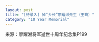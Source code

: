 ```yaml
---
layout: post
title: "[待录入] 悼“乡长”廖耀湘先生（王筠）"
category: "10 Year Memorial"
---
```

来源：廖耀湘将军逝世十周年纪念集P199